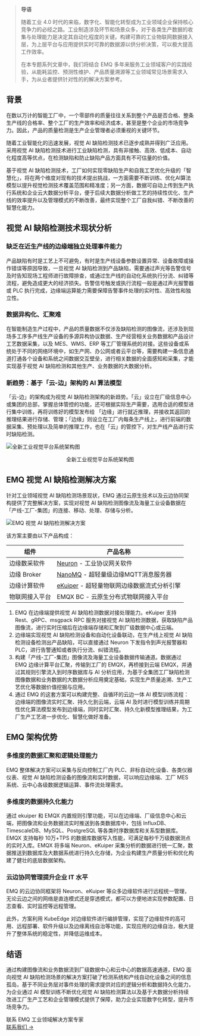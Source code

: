 >**导语**
>
>随着工业 4.0 时代的来临，数字化、智能化转型成为工业领域企业保持核心竞争力的必经之路。工业制造涉及环节和场景众多，对于各类生产数据的收集与处理能力是决定其自动化程度的关键。构建可靠的工业物联网数据接入层，为上层平台与应用提供实时可靠的数据源以供分析决策，可以极大提高工作效率。
>
>在本专题系列文章中，我们将结合 EMQ 多年来服务工业领域客户的实践经验，从能耗监控、预测性维护、产品质量溯源等工业领域常见场景需求入手，为从业者提供针对性的的解决方案参考。

## 背景

在数以万计的智能工厂中，一个零部件的质量往往关系到整个产品是否合格、整条生产线的合格率、整个工厂的生产效率和经济成本，甚至是整个企业的市场竞争力。因此，产品的质量检测是生产企业管理者必须重视的关键环节。

随着工业智能化的迅速发展，视觉 AI 缺陷检测技术已逐步成熟并得到广泛应用。采用视觉 AI 缺陷检测技术进行工业缺陷检测，具有非接触、高效、低成本、自动化程度高等优点，在检测缺陷和防止缺陷产品方面具有不可估量的价值。

基于视觉 AI 缺陷检测技术，工厂如何实现零缺陷生产和自我工艺优化升级的「智慧化」，将在两个维度对现有的技术提出挑战，一方面需要不断训练、优化AI算法模型以提升视觉检测技术覆盖范围和精准度；另一方面，数据可自动上传到生产执行系统和企业云大数据分析平台，便于后续大数据分析做工艺的持续性优化、生产线的效率提升以及管理模式的不断改善，最终实现整个工厂自我纠错、不断改善的智慧化能力。

## 视觉 AI 缺陷检测技术现状分析

### 缺乏在近生产线的边缘端独立处理事件能力

产品缺陷有时是工艺上不可避免，有时是生产线设备参数设置异常、设备故障或操作错误等原因导致，一旦视觉 AI 缺陷检测到产品缺陷，需要通过声光等告警信号及时告知现场工程师进行故障排查，或通过生产线的自动化系统执行分流、纠错等流程，避免造成更大的经济损失。告警信号触发或执行流程一般是通过声光报警器或 PLC 执行完成，边缘端运算能力需要保障告警事件处理的实时性、高效性和独立性。

### 数据异构化、汇聚难

在智能制造生产过程中，产品的质量数据不仅涉及缺陷检测的图像流，还涉及到现场多工序多产线生产设备的多源异构协议数据、生产经营相关业务数据和产品设计工艺数据采集，以及 MES、WMS、ERP 等工厂管理系统的对接。这些设备或系统处于不同的网络环境中，如生产网、办公网或者云平台等，需要构建一条信息通道打通各个设备和系统之间数据交互壁垒，进行相关数据的全面感知和采集，才能实现基于视觉 AI 缺陷检测和其他生产、业务数据的大数据分析。

### 新趋势：基于「云-边」架构的 AI 算法模型

「云-边」的架构成为视觉 AI 缺陷检测架构的新趋势。「云」设立在厂级信息中心或集团的总部，掌握总体管控的功能，还可根据实际生产需要，选用合适的模型进行集中训练，再将训练好的模型发布给 「边缘」进行就近推理，并接收其返回的推理结果进行存储、管理；「边缘」则设立在工厂内每条生产线上，进行前端的数据采集、预处理以及简单的推理工作，也在「云」的管控下，对生产线产品进行实时缺陷检测。

![全新工业视觉平台系统架构图](https://assets.emqx.com/images/5614d6880fa33fa3c08cccc157216f75.png)

<center>全新工业视觉平台系统架构图</center>


## EMQ 视觉 AI 缺陷检测解决方案

针对工业领域视觉 AI 缺陷检测场景现状，EMQ 通过云原生技术以及云边协同架构提供了完整解决方案，实现对视觉 AI 缺陷检测图像流及海量工业设备数据在「产线-工厂-集团」的连接、移动、处理、存储与分析。

![EMQ 视觉 AI 缺陷检测解决方案](https://assets.emqx.com/images/9235c7aedec6ad0cd897ca9bd6ae04f9.png)

该方案主要由以下产品构成：

| **组件**       | **产品名称**                                                 |
| -------------- | ------------------------------------------------------------ |
| 边缘数采软件   | [Neuron](https://www.emqx.com/zh/products/neuronex) - 工业协议网关软件 |
| 边缘 Broker    | [NanoMQ](https://nanomq.io/zh) - 超轻量级边缘MQTT消息服务器  |
| 边缘计算软件   | [eKuiper](https://ekuiper.org/zh) - 超轻量物联网边缘数据流式分析引擎 |
| 物联网接入平台 | EMQX BC - 云原生分布式物联网接入平台                         |

1. EMQ 在边缘端提供视觉 AI 缺陷检测数据对接处理能力。eKuiper 支持 Rest、gRPC、msgpack RPC 服务对接视觉 AI 缺陷检测数据，获取缺陷产品图像流，进行实时压缩后在边缘端存储和汇聚到厂级数据中心或云端。
2. 边缘端实现视觉 AI 缺陷检测设备和自动化设备联动，在生产线上视觉 AI 缺陷检测设备检测出产品缺陷，可以直接通过 Neuron 下发指令到声光报警器和 PLC，进行告警通知或者执行分流、纠错流程。
3. 构建「产线-工厂-集团」图像流及海量工业设备数据传输通道。数据通过 EMQ 边缘计算平台汇聚，传输到工厂的 EMQX，再桥接到云端 EMQX，并通过其规则引擎流入到时序数据库与 AI 分析应用，为基于全集团工厂缺陷检测图像数据和业务数据的大数据分析应用奠定基础，实现生产质量追溯、生产工艺优化等数据价值挖掘与应用。
4. 通过 EMQ 的这套方案可以构建完整、自循环的云边一体 AI 模型训练流程：边缘端的图像流实时汇聚、持久化到云端，云端 AI 及时进行模型训练并周期性优化算法模型发布到边缘端，同时实时汇聚、持久化新模型推理结果，为工厂生产工艺进一步优化、智慧化做好准备。


## EMQ 架构优势

### 多维度的数据汇聚和逻辑处理能力

EMQ 整体解决方案可以采集与反向控制工厂内 PLC、非标自动化设备、各类仪器仪表、视觉 AI 缺陷检测设备的图像流和实时数据，可以响应边缘端、工厂 MES 系统、云中心各级数据逻辑运算、事件流处理需求。

### 多维度的数据持久化能力

通过 ekuiper 和 EMQX 内置规则引擎功能，可以在边缘端、厂级信息中心和云端，把图像流和业务数据流实时推送到各类数据库中，包括 InfluxDB、TimescaleDB、MySQL、PostgreSQL 等各类时序数据库和关系型数据库。EMQX 支持每秒 10万+TPS 的数据库数据写入性能，可满足每秒千万级数据测点的实时入库。EMQX 将多端 Neuron、eKuiper 采集分析的数据进行统一汇聚，数据推送到数据库及大数据系统进行持久化存储，为企业构建生产质量分析和优化构建了健壮的底层数据架构。

### 云边协同管理提升企业 IT 水平

EMQ 的云边协同框架将 Neuron、eKuiper 等众多边缘软件进行远程统一管理，无论云边之间的网络是直连模式还是穿透模式，都可以方便地进实现参数配置、日志查看、实时监控等远程管理。 

此外，方案利用 KubeEdge 对边缘软件进行编排管理，实现了边缘软件的高可用、远程部署、软件升级以及边缘离线自治等功能，实现应用的边缘自治，极大提升了整体系统的稳定性，并降低运维成本。

## 结语

通过构建图像流和业务数据流到厂级数据中心和云中心的数据高速通道，EMQ 面向视觉 AI 缺陷检测场景的解决方案打破了检测系统和产线自动化设备之间的信息孤岛，基于不同业务层对事件处理的需求提供对应的逻辑分析和数据持久化能力，为企业通过 AI 模型训练不断优化视觉 AI 缺陷检测算法以及基于大数据分析持续改进工厂生产工艺和企业管理模式提供了保障，助力企业实现数字化转型，提升市场竞争力。



<section class="promotion">
    <div>
        联系 EMQ 工业领域解决方案专家
    </div>
    <a href="https://www.emqx.com/zh/contact?product=solutions" class="button is-gradient px-5">联系我们 →</a>
</section>
